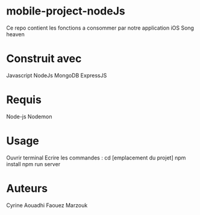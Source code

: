 # mobile-project-nodeJs
Ce repo contient les fonctions a consommer par notre application iOS Song heaven

# Construit avec

Javascript
NodeJs
MongoDB
ExpressJS

# Requis
Node-js
Nodemon

 # Usage

Ouvrir terminal
Ecrire les commandes :
cd [emplacement du projet]
npm install
npm run server



# Auteurs
Cyrine Aouadhi
Faouez Marzouk 
